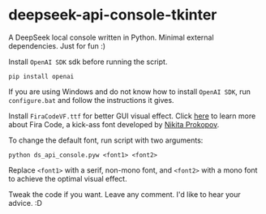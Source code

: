 # deepseek-api-console-tkinter
A DeepSeek local console written in Python. Minimal external dependencies. Just for fun :)

Install `OpenAI SDK` sdk before running the script.
```shell
pip install openai
```

If you are using Windows and do not know how to install `OpenAI SDK`, run `configure.bat` and follow the instructions it gives.

Install `FiraCodeVF.ttf` for better GUI visual effect. Click [here](https://github.com/tonsky/FiraCode) to learn more about Fira Code, a kick-ass font developed by [Nikita Prokopov](https://github.com/tonsky). 

To change the default font, run script with two arguments:
```shell
python ds_api_console.pyw <font1> <font2>
```
Replace `<font1>` with a serif, non-mono font, and `<font2>` with a mono font to achieve the optimal visual effect.

Tweak the code if you want. Leave any comment. I'd like to hear your advice. :D

